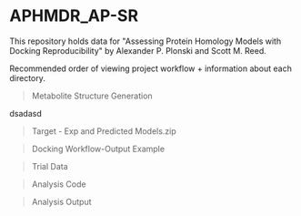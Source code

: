 # APHMDR_AP-SR
This repository holds data for "Assessing Protein Homology Models with Docking Reproducibility" by Alexander P. Plonski and Scott M. Reed.

Recommended order of viewing project workflow + information about each directory. 

>Metabolite Structure Generation

dsadasd

>Target - Exp and Predicted Models.zip

>Docking Workflow-Output Example

>Trial Data

>Analysis Code

>Analysis Output
